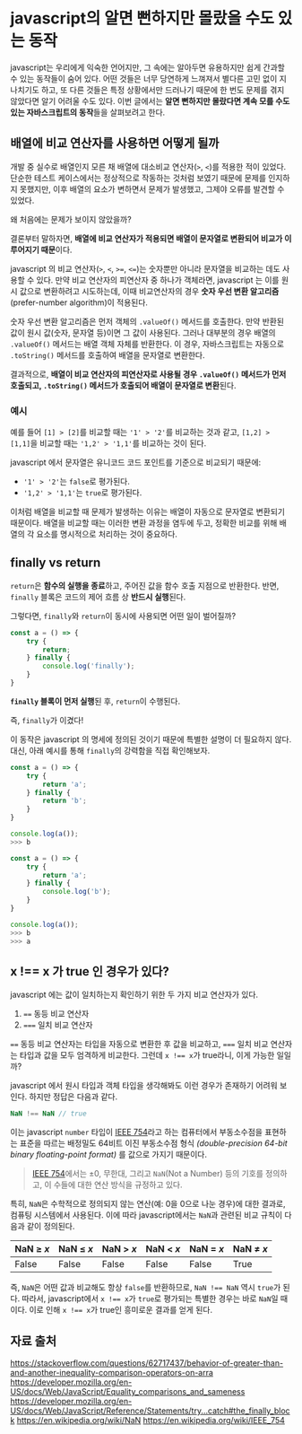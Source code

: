 # javascript의 알면 뻔하지만 몰랐을 수도 있는 동작

javascript는 우리에게 익숙한 언어지만, 그 속에는 알아두면 유용하지만 쉽게 간과할 수 있는 동작들이 숨어 있다. 어떤 것들은 너무 당연하게 느껴져서 별다른 고민 없이 지나치기도 하고, 또 다른 것들은 특정 상황에서만 드러나기 때문에 한 번도 문제를 겪지 않았다면 알기 어려울 수도 있다. 이번 글에서는 **알면 뻔하지만 몰랐다면 계속 모를 수도 있는 자바스크립트의 동작**들을 살펴보려고 한다.

## 배열에 비교 연산자를 사용하면 어떻게 될까

개발 중 실수로 배열인지 모른 채 배열에 대소비교 연산자(`>`, `<`)를 적용한 적이 있었다. 단순한 테스트 케이스에서는 정상적으로 작동하는 것처럼 보였기 때문에 문제를 인지하지 못했지만, 이후 배열의 요소가 변하면서 문제가 발생했고, 그제야 오류를 발견할 수 있었다.

왜 처음에는 문제가 보이지 않았을까?

결론부터 말하자면, **배열에 비교 연산자가 적용되면 배열이 문자열로 변환되어 비교가 이루어지기 때문**이다.

javascript 의 비교 연산자(`>`, `<`, `>=`, `<=`)는 숫자뿐만 아니라 문자열을 비교하는 데도 사용할 수 있다. 만약 비교 연산자의 피연산자 중 하나가 객체라면, javascript 는 이를 원시 값으로 변환하려고 시도하는데, 이때 비교연산자의 경우 **숫자 우선 변환 알고리즘**(prefer-number algorithm)이 적용된다.

숫자 우선 변환 알고리즘은 먼저 객체의 `.valueOf()` 메서드를 호출한다. 만약 반환된 값이 원시 값(숫자, 문자열 등)이면 그 값이 사용된다. 그러나 대부분의 경우 배열의 `.valueOf()` 메서드는 배열 객체 자체를 반환한다. 이 경우, 자바스크립트는 자동으로 `.toString()` 메서드를 호출하여 배열을 문자열로 변환한다.

결과적으로, **배열이 비교 연산자의 피연산자로 사용될 경우 `.valueOf()` 메서드가 먼저 호출되고, `.toString()` 메서드가 호출되어 배열이 문자열로 변환**된다.

### 예시

예를 들어 `[1] > [2]`를 비교할 때는 `'1' > '2'`를 비교하는 것과 같고, `[1,2] > [1,1]`을 비교할 때는 `'1,2' > '1,1'`를 비교하는 것이 된다.

javascript 에서 문자열은 유니코드 코드 포인트를 기준으로 비교되기 때문에:

- `'1' > '2'`는 `false`로 평가된다.
- `'1,2' > '1,1'`는 `true`로 평가된다.

이처럼 배열을 비교할 때 문제가 발생하는 이유는 배열이 자동으로 문자열로 변환되기 때문이다. 배열을 비교할 때는 이러한 변환 과정을 염두에 두고, 정확한 비교를 위해 배열의 각 요소를 명시적으로 처리하는 것이 중요하다.

## finally vs return

`return`은 **함수의 실행을 종료**하고, 주어진 값을 함수 호출 지점으로 반환한다. 반면, `finally` 블록은 코드의 제어 흐름 상 **반드시 실행**된다.

그렇다면, `finally`와 `return`이 동시에 사용되면 어떤 일이 벌어질까?

```js
const a = () => {
	try {
		return;
	} finally {
		console.log('finally');
	}
}
```

**`finally` 블록이 먼저 실행**된 후, `return`이 수행된다.

즉, `finally`가 이겼다!

이 동작은 javascript 의 명세에 정의된 것이기 때문에 특별한 설명이 더 필요하지 않다. 대신, 아래 예시를 통해 `finally`의 강력함을 직접 확인해보자.

```js
const a = () => {
	try {
		return 'a';
	} finally {
		return 'b';
	}
}

console.log(a());
>>> b
```

```js
const a = () => {
	try {
		return 'a';
	} finally {
		console.log('b');
	}
}

console.log(a());
>>> b
>>> a
```

## x !== x 가 true 인 경우가 있다?

javascript 에는 값이 일치하는지 확인하기 위한 두 가지 비교 연산자가 있다.

1. `==` 동등 비교 연산자
2. `===` 일치 비교 연산자

`==` 동등 비교 연산자는 타입을 자동으로 변환한 후 값을 비교하고, `===` 일치 비교 연산자는 타입과 값을 모두 엄격하게 비교한다. 그런데 `x !== x`가 true라니, 이게 가능한 일일까?

javascript 에서 원시 타입과 객체 타입을 생각해봐도 이런 경우가 존재하기 어려워 보인다. 하지만 정답은 다음과 같다.

```js
NaN !== NaN // true
```

이는 javascript `number` 타입이 [IEEE 754](https://en.wikipedia.org/wiki/IEEE_754)라고 하는 컴퓨터에서 부동소수점을 표현하는 표준을 따르는 배정밀도 64비트 이진 부동소수점 형식 *(double-precision 64-bit binary floating-point format)* 를 값으로 가지기 때문이다.

> [IEEE 754](https://en.wikipedia.org/wiki/IEEE_754)에서는 ±0, 무한대, 그리고 `NaN`(Not a Number) 등의 기호를 정의하고, 이 수들에 대한 연산 방식을 규정하고 있다.

특히, `NaN`은 수학적으로 정의되지 않는 연산(예: 0을 0으로 나눈 경우)에 대한 결과로, 컴퓨팅 시스템에서 사용된다. 이에 따라 javascript에서는 `NaN`과 관련된 비교 규칙이 다음과 같이 정의된다.

|NaN ≥ _x_|NaN ≤ _x_|NaN > _x_|NaN < _x_|NaN = _x_|NaN ≠ _x_|
|---|---|---|---|---|---|
|False|False|False|False|False|True|

즉, `NaN`은 어떤 값과 비교해도 항상 `false`를 반환하므로, `NaN !== NaN` 역시 `true`가 된다. 따라서, javascript에서 `x !== x`가 `true`로 평가되는 특별한 경우는 바로 `NaN`일 때이다. 이로 인해 `x !== x`가 true인 흥미로운 결과를 얻게 된다.

## 자료 출처

https://stackoverflow.com/questions/62717437/behavior-of-greater-than-and-another-inequality-comparison-operators-on-arra
https://developer.mozilla.org/en-US/docs/Web/JavaScript/Equality_comparisons_and_sameness
https://developer.mozilla.org/en-US/docs/Web/JavaScript/Reference/Statements/try...catch#the_finally_block
https://en.wikipedia.org/wiki/NaN
https://en.wikipedia.org/wiki/IEEE_754